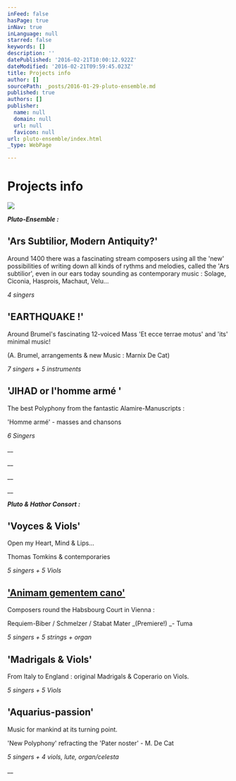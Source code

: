 ```yaml
---
inFeed: false
hasPage: true
inNav: true
inLanguage: null
starred: false
keywords: []
description: ''
datePublished: '2016-02-21T10:00:12.922Z'
dateModified: '2016-02-21T09:59:45.023Z'
title: Projects info
author: []
sourcePath: _posts/2016-01-29-pluto-ensemble.md
published: true
authors: []
publisher:
  name: null
  domain: null
  url: null
  favicon: null
url: pluto-ensemble/index.html
_type: WebPage

---
```

# Projects info
![](https://the-grid-user-content.s3-us-west-2.amazonaws.com/74aa79d1-1c37-4d2e-a2bc-8581f8285d3a.jpg)

**_Pluto-Ensemble :_**

## 'Ars Subtilior, Modern Antiquity?'

Around 1400 there was a fascinating stream composers using all the 'new' possibilities of writing down all kinds of rythms and melodies, called the 'Ars subtilior', even in our ears today sounding as contemporary music : Solage, Ciconia, Hasprois, Machaut, Velu...

_4 singers_

## 'EARTHQUAKE !'

Around Brumel's fascinating 12-voiced Mass 'Et ecce terrae motus' and 'its' minimal music!

(A. Brumel, arrangements & new Music : Marnix De Cat)

_7 singers + 5 instruments_

## 'JIHAD or l'homme armé '

The best Polyphony from the fantastic Alamire-Manuscripts :

'Homme armé' - masses and chansons

_6 Singers_

__

__

__

__

_**Pluto  &  Hathor Consort :**_

## 'Voyces & Viols'

Open my Heart, Mind & Lips...

Thomas Tomkins & contemporaries

_5 singers + 5 Viols_

## ['Animam gementem cano'][0]

Composers round the Habsbourg Court in Vienna :

Requiem-Biber / Schmelzer / Stabat Mater _(Premiere!) _- Tuma

_5 singers + 5 strings + organ_

## 'Madrigals & Viols'

From Italy to England : original Madrigals & Coperario on Viols.

_5 singers + 5 Viols_

## 'Aquarius-passion'

Music for mankind at its turning point.

'New Polyphony' refracting the 'Pater noster'  - M. De Cat

_5 singers + 4 viols, lute, organ/celesta_

__

[0]: https://app.thegrid.io/posts/c074a40a-ba49-47a5-bc81-97743f8edc32/edit